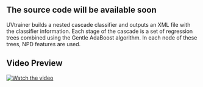 ## The source code will be available soon
UVtrainer builds a nested cascade classifier and outputs an XML file with the classifier information. Each stage of the cascade is a set of regression trees combined using the Gentle AdaBoost algorithm. In each node of these trees, NPD features are used.

## Video Preview

[![Watch the video](https://github.com/roggerfq/multiview-npd/blob/master/UVtrainer/img/UVtrainer_demo.png)](https://drive.google.com/file/d/1Wy_OipV4EqcMeO06xOIsNTFwQ1gZfk2J/view?usp=sharing)

